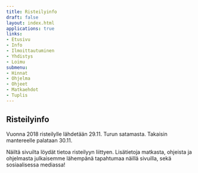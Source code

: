 ```yaml
---
title: Risteilyinfo
draft: false
layout: index.html
applications: true
links:
- Etusivu
- Info
- Ilmoittautuminen
- Yhdistys
- Loimu
submenu:
- Hinnat
- Ohjelma
- Ohjeet
- Matkaehdot
- Tuplis
---
```

## Risteilyinfo

Vuonna 2018 risteilylle lähdetään 29.11. Turun satamasta. Takaisin mantereelle palataan 30.11.

Näiltä sivuilta löydät tietoa risteilyyn liittyen. Lisätietoja matkasta, ohjeista ja ohjelmasta julkaisemme lähempänä tapahtumaa näillä sivuilla, sekä sosiaalisessa mediassa!
